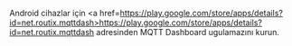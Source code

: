 Android cihazlar için 
<a href=https://play.google.com/store/apps/details?id=net.routix.mqttdash>https://play.google.com/store/apps/details?id=net.routix.mqttdash</a>
adresinden MQTT Dashboard ugulamazını kurun.
